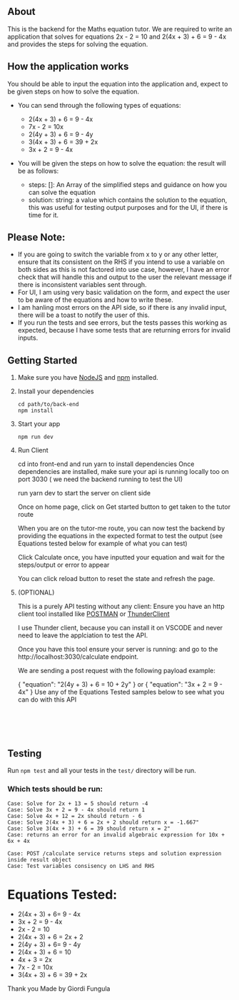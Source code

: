 ## About

This is the backend for the Maths equation tutor. We are required to write an application that solves for equations 2x - 2 = 10 and 2(4x + 3) + 6 = 9 - 4x and provides the steps for solving the equation.

## How the application works

You should be able to input the equation into the application and, expect to be given steps on how to solve the equation.

- You can send through the following types of equations:

  - 2(4x + 3) + 6 = 9 - 4x
  - 7x - 2 = 10x
  - 2(4y + 3) + 6 = 9 - 4y
  - 3(4x + 3) + 6 = 39 + 2x
  - 3x + 2 = 9 - 4x

- You will be given the steps on how to solve the equation: the result will be as follows:
  - steps: []: An Array of the simplified steps and guidance on how you can solve the equation
  - solution: string: a value which contains the solution to the equation, this was useful for testing output purposes and for the UI, if there is time for it.

## Please Note:

- If you are going to switch the variable from x to y or any other letter, ensure that its consistent on the RHS if you intend to use a variable on both sides as this is not factored into use case, however, I have an error check that will handle this and output to the user the relevant message if there is inconsistent variables sent through.
- For UI, I am using very basic validation on the form, and expect the user to be aware of the equations and how to write these.
- I am hanling most errors on the API side, so if there is any invalid input, there will be a toast to notify the user of this.
- If you run the tests and see errors, but the tests passes this working as expected, because I have some tests that are returning errors for invalid inputs.

## Getting Started

1.  Make sure you have [NodeJS](https://nodejs.org/) and [npm](https://www.npmjs.com/) installed.
2.  Install your dependencies

    ```
    cd path/to/back-end
    npm install
    ```

3.  Start your app

    ```
    npm run dev
    ```

4.  Run Client

    cd into front-end and run yarn to install dependencies
    Once dependencies are installed, make sure your api is running locally too on port 3030 ( we need the backend running to test the UI)

    run yarn dev to start the server on client side

    Once on home page, click on Get started button to get taken to the tutor route

    When you are on the tutor-me route, you can now test the backend by providing the equations in the expected format to test the output (see Equations tested below for example of what you can test)

    Click Calculate once, you have inputted your equation and wait for the steps/output or error to appear

    You can click reload button to reset the state and refresh the page.

5.  (OPTIONAL)

    This is a purely API testing without any client: Ensure you have an http client tool installed like [POSTMAN](https://www.postman.com/) or [ThunderClient](https://marketplace.visualstudio.com/items?itemName=rangav.vscode-thunder-client)

    I use Thunder client, because you can install it on VSCODE and never need to leave the applciation to test the API.

    Once you have this tool ensure your server is running: and go to the http://localhost:3030/calculate endpoint.

    We are sending a post request with the following payload example:

    {
    "equation": "2(4y + 3) + 6 = 10 + 2y"
    }
    or
    {
    "equation": "3x + 2 = 9 - 4x"
    }
    Use any of the Equations Tested samples below to see what you can do with this API

```





```

## Testing

Run `npm test` and all your tests in the `test/` directory will be run.

### Which tests should be run:

```
Case: Solve for 2x + 13 = 5 should return -4
Case: Solve 3x + 2 = 9 - 4x should return 1
Case: Solve 4x + 12 = 2x should return - 6
Case: Solve 2(4x + 3) + 6 = 2x + 2 should return x = -1.667"
Case: Solve 3(4x + 3) + 6 = 39 should return x = 2"
Case: returns an error for an invalid algebraic expression for 10x + 6x + 4x

Case: POST /calculate service returns steps and solution expression inside result object
Case: Test variables consisency on LHS and RHS

```

# Equations Tested:

- 2(4x + 3) + 6= 9 - 4x
- 3x + 2 = 9 - 4x
- 2x - 2 = 10
- 2(4x + 3) + 6 = 2x + 2
- 2(4y + 3) + 6= 9 - 4y
- 2(4x + 3) + 6 = 10
- 4x + 3 = 2x
- 7x - 2 = 10x
- 3(4x + 3) + 6 = 39 + 2x

Thank you
Made by Giordi Fungula

```

```
